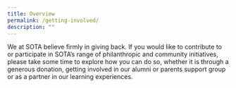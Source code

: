 ```yaml
---
title: Overview
permalink: /getting-involved/
description: ""
---
```

We at SOTA believe firmly in giving back. If you would like to contribute to or participate in SOTA’s range of philanthropic and community initiatives, please take some time to explore how you can do so, whether it is through a generous donation, getting involved in our alumni or parents support group or as a partner in our learning experiences.